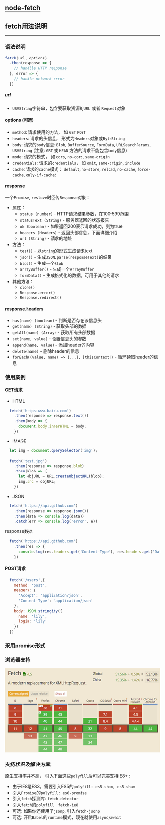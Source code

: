 ## [node-fetch](https://www.npmjs.com/package/node-fetch)





## fetch用法说明
---
### 语法说明
```js
fetch(url, options)
  .then(response => {
    // handlle HTTP response
  }, error => {
    // handle network error
  })
```


##### url
- `USVString`字符串，包含要获取资源的`URL` 或者 `Request`对象

#### options (可选)
- `method`: 请求使用的方法， 如 `GET` `POST`
- `headers`: 请求的头信息， 形式为`Headers`对象或`ByteString`
- `body`: 请求的`body`信息: `Blob`, `BufferSource`, `FormData`, `URLSearchParams`, `USVString` (注意: `GRT` 或 `HEAD` 方法的请求不能包含`body`信息)
- `mode`: 请求的模式， 如 `cors`, `no-cors`, `same-origin`
- `credentials`: 请求的`credentials`， 如 `omit`, `same-origin`, `include`
- `cache`: 请求的`cache`模式： `default`, `no-store`, `reload`, `no-cache`, `force-cache`, `only-if-cached`

#### response
一个`Promise`, `reslove`时回传`Response`对象：
- 属性：
  - `status (number)` - HTTP请求结果参数，在100-599范围
  - `statusText (String)` - 服务器返回的状态报告
  - `ok (boolean)` - 如果返回200表示请求成功，则为true
  - `headers (Headers)` - 返回头部信息，下面详细介绍
  - `url (String)` - 请求的地址
- 方法：
  - `test()` - 以`string`的形式生成请求text
  - `json()` - 生成`JSON.parse(responseText)`的结果
  - `blob()` - 生成一个`Blob`
  - `arrayBuffer()` - 生成一个`ArrayBuffer`
  - `formData()` - 生成格式化的数据，可用于其他的请求
- 其他方法：
  - `clone()`
  - `Response.error()`
  - `Response.redirect()`

#### response.headers
- `has(name) (boolean)` - 判断是否存在该信息头
- `get(name) (String)` - 获取头部的数据
- `getAll(name) (Array)` - 获取所有头部数据
- `set(name, value)` - 设置信息头的参数
- `append(name, value)` - 添加header的内容
- `delete(name)` - 删除header的信息
- `forEach((value, name) => {...}, [thisContext])` - 循环读取header的信息


### 使用案例

#### GET请求
- HTML
```js
  fetch('https:www.baidu.com')
    .then(response => response.text())
    .then(body => {
      document.body.innerHTML = body;
    })
```
- IMAGE
```js
  let img = document.querySelector('img');

  fetch('test.jpg')
    .then(response => response.blob)
    .then(blob => {
      let objURL = URL.createObjectURL(blob);
      img.src = objURL;
    })
```
- JSON
```js
  fetch('https://api.github.com')
    .then(response => response.json())
    .then(data => console.log(data))
    .catch(err => console.log('error', e))
```

response数据
```js
  fetch('https://api.github.com')
    .then(res => {
      console.log(res.headers.get('Content-Type'), res.headers.get('Date'), res.status, res.statusText)
    })
```

#### POST请求
```js
  fetch('/users',{
    method: 'post',
    headers: {
      'Accept': 'application/json',
      'Content-Type': 'application/json'
    },
    body: JSON.stringify({
      name: 'lily',
      login: 'lily'
    })
  })
```

### 采用promise形式


### 浏览器支持
![浏览器支持](img/fetch-browser-support.png)


### 支持状况及解决方案
原生支持率并不高， 引入下面这些`polyfill`后可以完美支持IE8+ :
- 由于IE8是ES3，需要引入ES5的`polyfill: es5-shim, es5-sham`
- 引入`Promise`的`polyfill: es6-promise`
- 引入`fetch`探测库: `fetch-detector`
- 引入`fetch`的`polyfill: fetch-ie8`
- 可选: 如果你还使用了`jsonp`, 引入`fetch-jsonp`
- 可选: 开启`Babel`的`runtime`模式，现在就使用`async/await`
